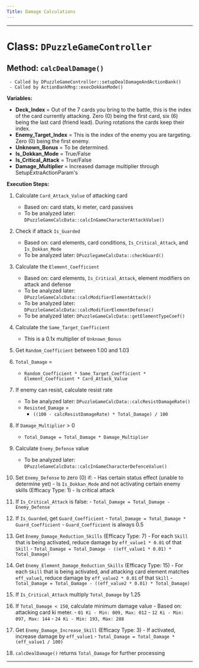 ```yaml
---
Title: Damage Calculations
---
```

---
# Class: `DPuzzleGameController`
## Method: `calcDealDamage()`

```
 - Called by DPuzzleGameController::setupDealDamageAndActionBank()
 - Called by ActionBankMng::execDokkanMode()
```

**__Variables:__**

 - **Deck_Index** = Out of the 7 cards you bring to the battle, this is the index of the card currently attacking. Zero (0) being the first card, six (6) being the last card (friend lead). During rotations the cards keep their index.
 - **Enemy_Target_Index** = This is the index of the enemy you are targeting. Zero (0) being the first enemy.
 - **Unknown_Bonus** = To be determined.
 - **Is_Dokkan_Mode** = True/False
 - **Is_Critical_Attack** = True/False
 - **Damage_Multiplier** = Increased damage multiplier through SetupExtraActionParam's

**__Execution Steps:__**

 1. Calculate `Card_Attack_Value` of attacking card
    - Based on: card stats, ki meter, card passives
    - To be analyzed later: `DPuzzleGameCalcData::calcInGameCharacterAttackValue()`


 2. Check if attack `Is_Guarded`
    - Based on: card elements, card conditions, `Is_Critical_Attack`, and `Is_Dokkan_Mode`
    - To be analyzed later: `DPuzzlegameCalcData::checkGuard()`


 3. Calculate the `Element_Coefficient`
    - Based on: card elements, `Is_Critical_Attack`, element modifiers on attack and defense
    - To be analyzed later: `DPuzzleGameCalcData::calcModifierElementAttack()`
    - To be analyzed later: `DPuzzleGameCalcData::calcModifierElementDefense()`
    - To be analyzed later: `DPuzzleGameCalcData::getElementTypeCoef()`


 4. Calculate the `Same_Target_Coefficient`
    - This is a 0.1x multiplier of `Unknown_Bonus`


 5. Get `Random_Coefficient` between 1.00 and 1.03


 6. `Total_Damage` = 
    - `Random_Coefficient * Same_Target_Coefficient * Element_Coefficient * Card_Attack_Value`


 7. If enemy can resist, calculate resist rate
    - To be analyzed later: `DPuzzleGameCalcData::calcResistDamageRate()`
    - `Resisted_Damage` = 
        - `((100 - calcResistDamageRate) * Total_Damage) / 100`


 8. If `Damage_Multiplier` > 0
    - `Total_Damage = Total_Damage * Damage_Multiplier`


 9. Calculate `Enemy_Defense` value
    - To be analyzed later: `DPuzzleGameCalcData::calcInGameCharacterDefenceValue()`


 10. Set `Enemy_Defense` to zero (0) if:
    - Has certain status effect (unable to determine yet)
    - Is `Is_Dokkan_Mode` and not activating certain enemy skills (Efficacy Type: 1)
    - Is critical attack


 11. If `Is_Critical_Attack` is false:
    - `Total_Damage = Total_Damage - Enemy_Defense`


 12. If `Is_Guarded`, get `Guard_Coefficient`
    - `Total_Damage = Total_Damage * Guard_Coefficient`
    - `Guard_Coefficient` is always 0.5


 13. Get `Enemy_Damage_Reduction_Skills` (Efficacy Type: 7)
    - For each `Skill` that is being activated, reduce damage by `eff_value1 * 0.01` of that `Skill`
    - `Total_Damage = Total_Damage - ((eff_value1 * 0.01) * Total_Damage)`


 14. Get `Enemy_Element_Damage_Reduction_Skills` (Efficacy Type: 15)
    - For each `Skill` that is being activated, and attacking card element matches `eff_value1`, reduce damage by `eff_value2 * 0.01` of that `Skill`
    - `Total_Damage = Total_Damage - ((eff_value2 * 0.01) * Total_Damage)`


 15. If `Is_Critical_Attack` multiply `Total_Damage` by 1.25


 16. If `Total_Damage < 150`, calculate minimum damage value
    - Based on: attacking card ki meter.
    - `01 Ki - Min: 009, Max: 012`
    - `12 Ki - Min: 097, Max: 144`
    - `24 Ki - Min: 193, Max: 288`


 17. Get `Enemy_Damage_Increase_Skill` (Efficacy Type: 3)
    - If activated, increase damage by `eff_value1`
    - `Total_Damage = Total_Damage * (eff_value1 / 100)`
    
 18. `calcDealDamage()` returns `Total_Damage` for further processing
---